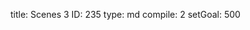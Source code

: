 title:          Scenes 3
ID:             235
type:           md
compile:        2
setGoal:        500


